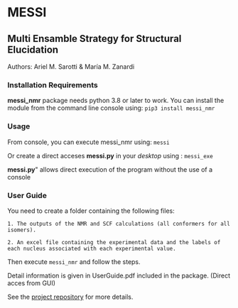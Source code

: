 # MESSI 

## Multi Ensamble Strategy for Structural Elucidation

Authors: Ariel M. Sarotti & María M. Zanardi 

### Installation Requirements

**messi_nmr** package needs python 3.8 or later to work. You can install the module from the command line console using:
`pip3 install messi_nmr`

### Usage

From console, you can execute messi_nmr using: `messi`

Or create a direct acceses **messi.py** in your _desktop_ using : `messi_exe` 

**messi.py**" allows direct execution of the program without the use of a console 

### User Guide

You need to create a folder containing the following files: 

    1. The outputs of the NMR and SCF calculations (all conformers for all isomers).

    2. An excel file containing the experimental data and the labels of each nucleus associated with each experimental value.

Then execute `messi_nmr` and follow the steps. 
    
Detail information is given in UserGuide.pdf included in the package. (Direct acces from GUI)

See the [project repository](https://github.com/Sarotti-Lab/ML_J_DP4) for more details.

